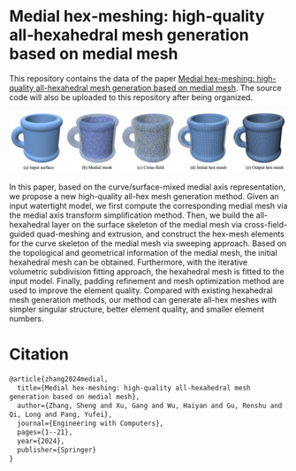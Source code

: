 # Medial hex‑meshing: high‑quality all‑hexahedral mesh generation based on medial mesh

This repository contains the data of the paper [Medial hex-meshing: high-quality all-hexahedral mesh generation based on medial mesh](https://link.springer.com/article/10.1007/s00366-023-01925-5). The source code will also be uploaded to this repository after being organized.

![pipeline](./figures/pipeline.png)

In this paper, based on the curve/surface-mixed medial axis representation, we propose a new high-quality all-hex mesh generation method. Given an input watertight model, we first compute the corresponding medial mesh via the medial axis transform simplification method. Then, we build the all-hexahedral layer on the surface skeleton of the medial mesh via cross-field-guided quad-meshing and extrusion, and construct the hex-mesh elements for the curve skeleton of the medial mesh via sweeping approach. Based on the topological and geometrical information of the medial mesh, the initial hexahedral mesh can be obtained. Furthermore, with the iterative volumetric subdivision fitting approach, the hexahedral mesh is fitted to the input model. Finally, padding refinement and mesh optimization method are used to improve the element quality. Compared with existing hexahedral mesh generation methods, our method can generate all-hex meshes with simpler singular structure, better element quality, and smaller element numbers.

# Citation
```angular2html
@article{zhang2024medial,
  title={Medial hex-meshing: high-quality all-hexahedral mesh generation based on medial mesh},
  author={Zhang, Sheng and Xu, Gang and Wu, Haiyan and Gu, Renshu and Qi, Long and Pang, Yufei},
  journal={Engineering with Computers},
  pages={1--21},
  year={2024},
  publisher={Springer}
}
```
